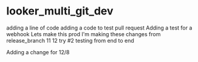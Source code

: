 # looker_multi_git_dev
adding a line of code
adding a code to test pull request
Adding a test for a webhook
Lets make this prod
I'm making these changes from release_branch 11 12 try #2
testing from end to end

Adding a change for 12/8
